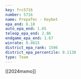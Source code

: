 ```yaml
---
key: frc5716
number: 5716
name: PrepaTec - Keybot
epa_end: 6.18
auto_epa_end: 1.65
teleop_epa_end: 2.86
endgame_epa_end: 1.67
winrate: 0.4615
district_epa_rank: 1596
district_epa_percentile: 0.1138
type: Team
---
```

[[2024mxmo]]

